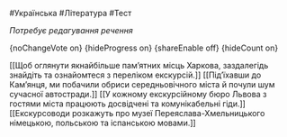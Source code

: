 #Українська #Література #Тест

*Потребує редагування речення*

{noChangeVote on}
{hideProgress on}
{shareEnable off}
{hideCount on}

[[Щоб оглянути якнайбільше пам’ятних місць Харкова, заздалегідь знайдіть та ознайомтеся з переліком екскурсій.]]
[[Під’їхавши до Кам’янця, ми побачили обриси середньовічного міста й почули шум сучасної автостради.]]
[[У кожному екскурсійному бюро Львова з гостями міста працюють досвідчені та комунікабельні гіди.]]
[[Екскурсоводи розкажуть про музеї Переяслава-Хмельницького німецькою, польською та іспанською мовами.]]
